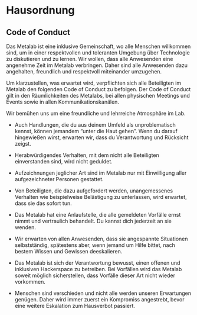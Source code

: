 Hausordnung
===========

Code of Conduct
---------------

Das Metalab ist eine inklusive Gemeinschaft, wo alle Menschen willkommen sind, um in einer respektvollen und toleranten Umgebung über Technologie zu diskutieren und zu lernen. Wir wollen, dass alle Anwesenden eine angenehme  Zeit im Metalab verbringen. Daher sind alle Anwesenden dazu angehalten, freundlich und respektvoll miteinander umzugehen.

Um klarzustellen, was erwartet wird, verpflichten sich alle Beteiligten im Metalab den folgenden Code of Conduct zu befolgen. Der Code of Conduct gilt in den Räumlichkeiten des Metalabs, bei allen physischen Meetings und Events sowie in allen Kommunikationskanälen.

Wir bemühen uns um eine freundliche und lehrreiche Atmosphäre im Lab.

* Auch Handlungen, die du aus deinem Umfeld als unproblematisch kennst, können jemandem “unter die Haut gehen”. Wenn du darauf hingewießen wirst, erwarten wir, dass du Verantwortung und Rücksicht zeigst.

* Herabwürdigendes Verhalten, mit dem nicht alle Beteiligten einverstanden sind, wird nicht geduldet.

* Aufzeichnungen jeglicher Art sind im Metalab nur mit Einwilligung aller aufgezeichneter Personen gestattet.

* Von Beteiligten, die dazu aufgefordert werden, unangemessenes Verhalten wie beispielweise Belästigung zu unterlassen, wird erwartet, dass sie das sofort tun.

* Das Metalab hat eine Anlaufstelle, die alle gemeldeten Vorfälle ernst nimmt und vertraulich behandelt. Du kannst dich jederzeit an sie wenden.

* Wir erwarten von allen Anwesenden, dass sie angespannte Situationen selbstständig, spätestens aber, wenn jemand um Hilfe bittet, nach bestem Wissen und Gewissen deeskalieren.

* Das Metalab ist sich der Verantwortung bewusst, einen offenen und inklusiven Hackerspace zu betreiben. Bei Vorfällen wird das Metalab soweit möglich sicherstellen, dass Vorfälle dieser Art nicht wieder vorkommen.

* Menschen sind verschieden und nicht alle werden unseren Erwartungen genügen. Daher wird immer zuerst ein Kompromiss angestrebt, bevor eine weitere Eskalation zum Hausverbot passiert.